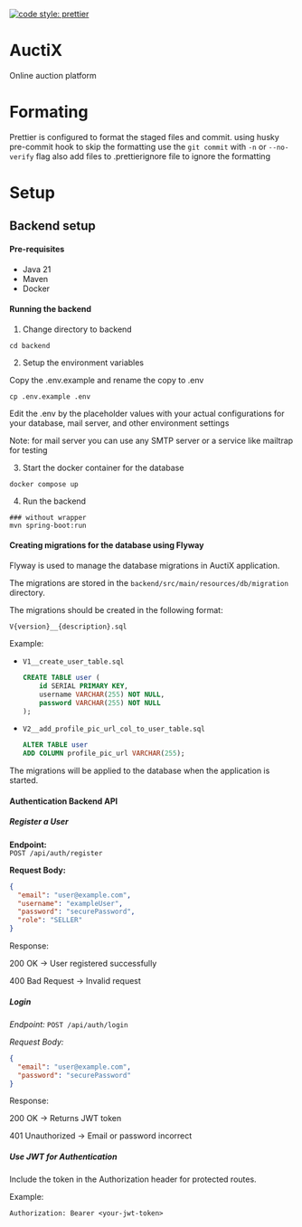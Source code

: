 [![code style: prettier](https://img.shields.io/badge/code_style-prettier-ff69b4.svg?style=flat-square)](https://github.com/prettier/prettier)

# AuctiX
Online auction platform
# Formating
Prettier is configured to format the staged files and commit. using husky pre-commit hook
to skip the formatting use the `git commit` with `-n` or `--no-verify` flag also add files to .prettierignore file to ignore the formatting



# Setup

## Backend setup

#### Pre-requisites
- Java 21
- Maven
- Docker

#### Running the backend

1. Change directory to backend
```shell
cd backend
```

2. Setup the environment variables

Copy the .env.example and rename the copy to .env
```shell
cp .env.example .env
```

Edit the .env by the placeholder values with your actual configurations for your database, mail server, and other environment settings 

Note: for mail server you can use any SMTP server or a service like mailtrap for testing

3. Start the docker container for the database
```shell
docker compose up
```

4. Run the backend
```shell
### without wrapper
mvn spring-boot:run
```

#### Creating migrations for the database using Flyway

Flyway is used to manage the database migrations in AuctiX application.

The migrations are stored in the `backend/src/main/resources/db/migration` directory.

The migrations should be created in the following format:
```
V{version}__{description}.sql
```

Example: 
- `V1__create_user_table.sql`

    ```sql
    CREATE TABLE user (
        id SERIAL PRIMARY KEY,
        username VARCHAR(255) NOT NULL,
        password VARCHAR(255) NOT NULL
    );
    ```

 
- `V2__add_profile_pic_url_col_to_user_table.sql` 
    
    ```sql
    ALTER TABLE user
    ADD COLUMN profile_pic_url VARCHAR(255);
    ```


The migrations will be applied to the database when the application is started.


#### Authentication Backend API

##### Register a User

**Endpoint:**  
`POST /api/auth/register`

**Request Body:**
```json
{
  "email": "user@example.com",
  "username": "exampleUser",
  "password": "securePassword",
  "role": "SELLER"
}
```

Response:

200 OK → User registered successfully

400 Bad Request → Invalid request

##### Login

*Endpoint:*
`POST /api/auth/login`

*Request Body:*
```json
{
  "email": "user@example.com",
  "password": "securePassword"
}
```
Response:

200 OK → Returns JWT token

401 Unauthorized → Email or password incorrect

##### Use JWT for Authentication

Include the token in the Authorization header for protected routes.

Example:

`Authorization: Bearer <your-jwt-token>`